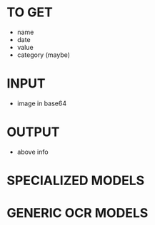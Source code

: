 # TO GET
- name
- date
- value
- category (maybe)

# INPUT
-  image in base64

# OUTPUT
- above info

# SPECIALIZED MODELS

# GENERIC OCR MODELS